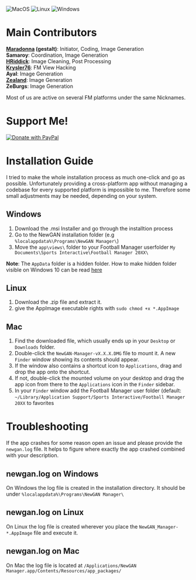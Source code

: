 ![MacOS](https://github.com/Maradonna90/NewGAN-Manager/workflows/MacOS/badge.svg)
![Linux](https://github.com/Maradonna90/NewGAN-Manager/workflows/Linux/badge.svg)
![Windows](https://github.com/Maradonna90/NewGAN-Manager/workflows/Windows/badge.svg)

# Main Contributors
**[Maradonna](https://community.sigames.com/profile/50821-maradonna/) (gestalt)**: Initiator, Coding, Image Generation  
**Samaroy**: Coordination, Image Generation  
**[HRiddick](https://sortitoutsi.net/user/profile/137954)**: Image Cleaning, Post Processing  
**[Krysler76](https://community.sigames.com/profile/157461-krysler76/)**: FM View Hacking  
**Ayal**: Image Generation  
**[Zealand](https://www.youtube.com/user/FMBaseOfficial)**: Image Generation  
**ZeBurgs**: Image Generation  

Most of us are active on several FM platforms under the same Nicknames.

# Support Me!
[![Donate with PayPal](https://i.imgur.com/CKweDND.png)](https://www.paypal.com/paypalme/marcojott90)

# Installation Guide
I tried to make the whole installation process as much one-click and go as possible. Unfortunately providing a cross-platform app without managing a codebase for every supported platform is impossible to me. Therefore some small adjustments may be needed, depending on your system.

## Windows
1. Download the .msi Installer and go through the installtion process
2. Go to the NewGAN installation folder (e.g `%localappdata%\Programs\NewGAN Manager\`)
3. Move the `app\views\` folder to your Football Manager userfolder `My Documents\Sports Interactive\Football Manager 20XX\`

**Note**: The `AppData` folder is a hidden folder. How to make hidden folder visible on Windows 10 can be read [here](https://support.microsoft.com/en-us/help/4028316/windows-view-hidden-files-and-folders-in-windows-10)
## Linux
1. Download the .zip file and extract it.
2. give the AppImage executable rights with `sudo chmod +x *.AppImage`

## Mac
1. Find the downloaded file, which usually ends up in your `Desktop` or `Downloads` folder.
2. Double-click the `NewGAN-Manager-vX.X.X.DMG` file to mount it. A new `Finder` window showing its contents should appear.
3. If the window also contains a shortcut icon to `Applications`, drag and drop the app onto the shortcut.
4. If not, double-click the mounted volume on your desktop and drag the app icon from there to the `Applications` icon in the `Finder` sidebar.
5. In your `Finder` window add the Football Manager user folder (default: `~/Library/Application Support/Sports Interactive/Football Manager 20XX` to favorites


# Troubleshooting
If the app crashes for some reason open an issue and please provide the `newgan.log` file. It helps to figure where exactly the app crashed combined with your description.

## newgan.log on Windows
On Windows the log file is created in the installation directory. It should be under `%localappdata%\Programs\NewGAN Manager\`

## newgan.log on Linux
On Linux the log file is created wherever you place the `NewGAN_Manager-*.AppImage` file and execute it.

## newgan.log on Mac
On Mac the log file is located at `/Applications/NewGAN Manager.app/Contents/Resources/app_packages/`
